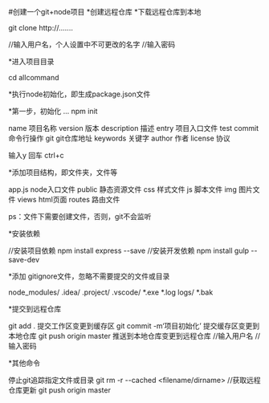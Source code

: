 #创建一个git+node项目
*创建远程仓库
*下载远程仓库到本地

git clone http://.......

//输入用户名，个人设置中不可更改的名字
//输入密码


*进入项目目录

cd allcommand

*执行node初始化，即生成package.json文件

*第一步，初始化
...
npm init

name  项目名称
version 版本
description 描述
entry  项目入口文件
test commit 命令行操作
git     git仓库地址
keywords  关键字
author    作者
license   协议

输入y  回车
ctrl+c

*添加项目结构，即文件夹，文件等

app.js   node入口文件
public   静态资源文件
css    样式文件
js     脚本文件
img    图片文件
views  html页面
routes 路由文件

ps：文件下需要创建文件，否则，git不会监听

*安装依赖

//安装项目依赖
npm install express --save
//安装开发依赖
npm install gulp --save-dev

*添加 gitignore文件，忽略不需要提交的文件或目录

node_modules/
.idea/
.project/
.vscode/
*.exe
*.log
logs/
*.bak


*提交到远程仓库

git add .     提交工作区变更到缓存区
git commit -m‘项目初始化’  提交缓存区变更到本地仓库
git push origin master   推送到本地仓库变更到远程仓库
//输入用户名
//输入密码

*其他命令

停止git追踪指定文件或目录
git rm -r --cached <filename/dirname>
//获取远程仓库更新
git push origin master